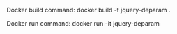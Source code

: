 Docker build command:
docker build -t jquery-deparam .

Docker run command:
docker run -it jquery-deparam

